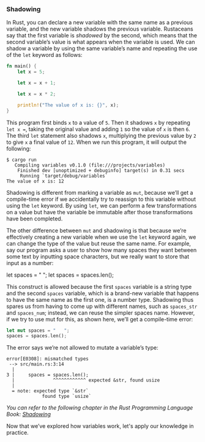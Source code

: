 ### Shadowing

In Rust, you can declare a new variable with the same name as a previous variable, and the new variable shadows the previous variable. Rustaceans say that the first variable is _shadowed_ by the second, which means that the second variable’s value is what appears when the variable is used. We can shadow a variable by using the same variable’s name and repeating the use of the `let` keyword as follows:

```rust
fn main() {
    let x = 5;

    let x = x + 1;

    let x = x * 2;

    println!("The value of x is: {}", x);
}
```

This program first binds `x` to a value of `5`. Then it shadows `x` by repeating `let x =`, taking the original value and adding `1` so the value of `x` is then `6`. The third `let` statement also shadows `x`, multiplying the previous value by `2` to give `x` a final value of `12`. When we run this program, it will output the following:

```text
$ cargo run
   Compiling variables v0.1.0 (file:///projects/variables)
    Finished dev [unoptimized + debuginfo] target(s) in 0.31 secs
     Running `target/debug/variables`
The value of x is: 12
```


Shadowing is different from marking a variable as `mut`, because we’ll get a compile-time error if we accidentally try to reassign to this variable without using the `let` keyword. By using `let`, we can perform a few transformations on a value but have the variable be immutable after those transformations have been completed.

The other difference between `mut` and shadowing is that because we’re effectively creating a new variable when we use the `let` keyword again, we can change the type of the value but reuse the same name. For example, say our program asks a user to show how many spaces they want between some text by inputting space characters, but we really want to store that input as a number:


let spaces = "   ";
let spaces = spaces.len();

This construct is allowed because the first `spaces` variable is a string type and the second `spaces` variable, which is a brand-new variable that happens to have the same name as the first one, is a number type. Shadowing thus spares us from having to come up with different names, such as `spaces_str` and `spaces_num`; instead, we can reuse the simpler spaces name. However, if we try to use mut for this, as shown here, we’ll get a compile-time error:

```rust
let mut spaces = "   ";
spaces = spaces.len();
```

The error says we’re not allowed to mutate a variable’s type:

```text
error[E0308]: mismatched types
 --> src/main.rs:3:14
  |
3 |     spaces = spaces.len();
  |              ^^^^^^^^^^^^ expected &str, found usize
  |
  = note: expected type `&str`
             found type `usize`
```

_You can refer to the following chapter in the Rust Programming Language Book: [Shadowing](https://doc.rust-lang.org/stable/book/ch03-01-variables-and-mutability.html#shadowing)_

Now that we’ve explored how variables work, let's apply our knowledge in practice.